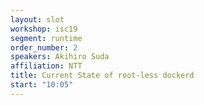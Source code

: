```yaml
---
layout: slot
workshop: isc19
segment: runtime
order_number: 2
speakers: Akihiro Suda
affiliation: NTT
title: Current State of root-less dockerd
start: "10:05"
---
```


